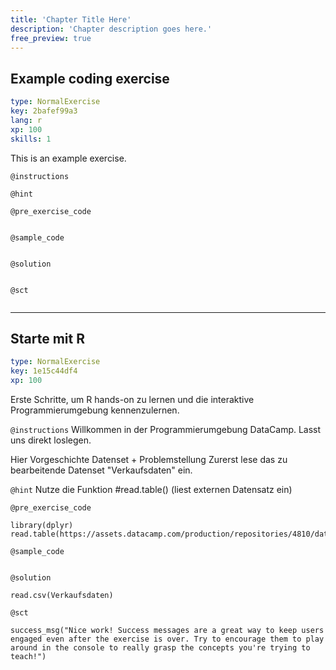 ```yaml
---
title: 'Chapter Title Here'
description: 'Chapter description goes here.'
free_preview: true
---
```


## Example coding exercise

```yaml
type: NormalExercise
key: 2bafef99a3
lang: r
xp: 100
skills: 1
```

This is an example exercise.

`@instructions`


`@hint`


`@pre_exercise_code`
```{r}

```

`@sample_code`
```{r}

```

`@solution`
```{r}

```

`@sct`
```{r}

```

---

## Starte mit R

```yaml
type: NormalExercise
key: 1e15c44df4
xp: 100
```

Erste Schritte, um R hands-on zu lernen und die interaktive Programmierumgebung kennenzulernen.

`@instructions`
Willkommen in der Programmierumgebung DataCamp. Lasst uns direkt loslegen. 

Hier Vorgeschichte Datenset + Problemstellung
Zurerst lese das zu bearbeitende Datenset "Verkaufsdaten" ein.

`@hint`
Nutze die Funktion #read.table() (liest externen Datensatz ein)

`@pre_exercise_code`
```{r}
library(dplyr)
read.table(https://assets.datacamp.com/production/repositories/4810/datasets/18ace2e3d5f4d3fa99765263c04573ba9bfae208/Verkaufsdaten_1.csv)
```

`@sample_code`
```{r}

```

`@solution`
```{r}
read.csv(Verkaufsdaten)
```

`@sct`
```{r}
success_msg("Nice work! Success messages are a great way to keep users engaged even after the exercise is over. Try to encourage them to play around in the console to really grasp the concepts you're trying to teach!")
```
